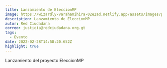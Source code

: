 ```yaml
---
title: Lanzamiento de EleccionMP
image: https://wizardly-varahamihira-02e2ad.netlify.app/assets/images/posts/web_mp-16.png
description: Lanzamiento de EleccionMP
autor: Red Ciudadana
correo: justicia@redciudadana.org.gt
tags:
  - Evento
date: 2022-02-28T14:58:20.652Z
highlight: true
---
```

Lanzamiento del proyecto EleccionMP